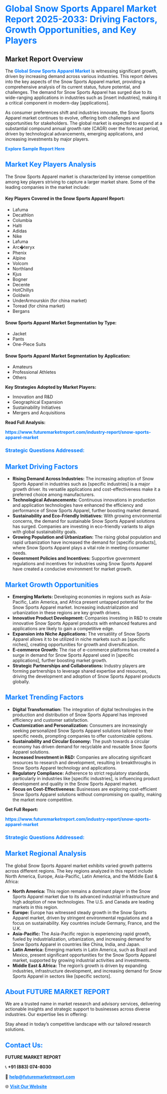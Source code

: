 <h1 style="color: #007BFF;">Global Snow Sports Apparel Market Report 2025-2033: Driving Factors, Growth Opportunities, and Key Players</h1>

<section id="overview">
<h2>Market Report Overview</h2>
<p>The <a href="https://www.futuremarketreport.com/industry-report/snow-sports-apparel-market" style="color: #007BFF; text-decoration: none;"><strong>Global Snow Sports Apparel Market</strong></a> is witnessing significant growth, driven by increasing demand across various industries. This report delves into the key aspects of the Snow Sports Apparel market, providing a comprehensive analysis of its current status, future potential, and challenges. The demand for Snow Sports Apparel has surged due to its wide-ranging applications in industries such as [insert industries], making it a critical component in modern-day [applications].</p>
<p>As consumer preferences shift and industries innovate, the Snow Sports Apparel market continues to evolve, offering both challenges and opportunities for stakeholders. The global market is expected to expand at a substantial compound annual growth rate (CAGR) over the forecast period, driven by technological advancements, emerging applications, and increasing investments by major players.</p>
</section>

<section id="overview">
<p><a href="https://www.futuremarketreport.com/request-sample/reportId=86179" style="color: #007BFF; text-decoration: none;"><strong>Explore Sample Report Here</strong></a></p>
</section>

<section id="key-players">
<h2 style="color: #007BFF;">Market Key Players Analysis</h2>
<p>The Snow Sports Apparel market is characterized by intense competition among key players striving to capture a larger market share. Some of the leading companies in the market include:</p>
<h4>Key Players Covered in the Snow Sports Apparel Report:</h4>
<ul><li>Lafuma</li><li>Decathlon</li><li>Columbia</li><li>Halti</li><li>Adidas</li><li>Nike</li><li>Lafuma</li><li>Arc�teryx</li><li>Phenix</li><li>Alpine</li><li>Volcom</li><li>Northland</li><li>Kjus</li><li>Bogner</li><li>Decente</li><li>HotChillys</li><li>Goldwin</li><li>UnderArmourskin (for china market)</li><li>Toread (for china market)</li><li>Bergans</li></ul>
<h4>Snow Sports Apparel Market Segmentation by Type:</h4>
<ul><li>Jacket</li><li>Pants</li><li>One-Piece Suits</li></ul>

<h4>Snow Sports Apparel Market Segmentation by Application:</h4>
<ul><li>Amateurs</li><li>Professional Athletes</li><li>Others</li></ul>
<p><strong>Key Strategies Adopted by Market Players:</strong></p>
<ul>
<li>Innovation and R&D</li>
<li>Geographical Expansion</li>
<li>Sustainability Initiatives</li>
<li>Mergers and Acquisitions</li>
</ul>
</section>

<section>
<p><strong>Read Full Analysis: </strong></p><a href="https://www.futuremarketreport.com/industry-report/snow-sports-apparel-market" style="color: #007BFF; text-decoration: none;"><strong>https://www.futuremarketreport.com/industry-report/snow-sports-apparel-market</strong></a>
<h3 style="color: #007BFF;">Strategic Questions Addressed:</h3>
</section>

<section id="driving-factors">
<h2 style="color: #007BFF;">Market Driving Factors</h2>
<ul>
<li><strong>Rising Demand Across Industries:</strong> The increasing adoption of Snow Sports Apparel in industries such as [specific industries] is a major growth driver. Its versatile applications and cost-effectiveness make it a preferred choice among manufacturers.</li>
<li><strong>Technological Advancements:</strong> Continuous innovations in production and application technologies have enhanced the efficiency and performance of Snow Sports Apparel, further boosting market demand.</li>
<li><strong>Sustainability and Eco-Friendly Initiatives:</strong> With growing environmental concerns, the demand for sustainable Snow Sports Apparel solutions has surged. Companies are investing in eco-friendly variants to align with global sustainability goals.</li>
<li><strong>Growing Population and Urbanization:</strong> The rising global population and rapid urbanization have increased the demand for [specific products], where Snow Sports Apparel plays a vital role in meeting consumer needs.</li>
<li><strong>Government Policies and Incentives:</strong> Supportive government regulations and incentives for industries using Snow Sports Apparel have created a conducive environment for market growth.</li>
</ul>
</section>

<section id="growth-opportunities">
<h2 style="color: #007BFF;">Market Growth Opportunities</h2>
<ul>
<li><strong>Emerging Markets:</strong> Developing economies in regions such as Asia-Pacific, Latin America, and Africa present untapped potential for the Snow Sports Apparel market. Increasing industrialization and urbanization in these regions are key growth drivers.</li>
<li><strong>Innovative Product Development:</strong> Companies investing in R&D to create innovative Snow Sports Apparel products with enhanced features and applications are likely to gain a competitive edge.</li>
<li><strong>Expansion into Niche Applications:</strong> The versatility of Snow Sports Apparel allows it to be utilized in niche markets such as [specific niches], creating opportunities for growth and diversification.</li>
<li><strong>E-commerce Growth:</strong> The rise of e-commerce platforms has created a surge in demand for Snow Sports Apparel used in [specific applications], further boosting market growth.</li>
<li><strong>Strategic Partnerships and Collaborations:</strong> Industry players are forming partnerships to leverage shared expertise and resources, driving the development and adoption of Snow Sports Apparel products globally.</li>
</ul>
</section>

<section id="trending-factors">
<h2 style="color: #007BFF;">Market Trending Factors</h2>
<ul>
<li><strong>Digital Transformation:</strong> The integration of digital technologies in the production and distribution of Snow Sports Apparel has improved efficiency and customer satisfaction.</li>
<li><strong>Customization and Personalization:</strong> Consumers are increasingly seeking personalized Snow Sports Apparel solutions tailored to their specific needs, prompting companies to offer customizable options.</li>
<li><strong>Sustainability and Circular Economy:</strong> The push towards a circular economy has driven demand for recyclable and reusable Snow Sports Apparel solutions.</li>
<li><strong>Increased Investment in R&D:</strong> Companies are allocating significant resources to research and development, resulting in breakthroughs in Snow Sports Apparel technology and applications.</li>
<li><strong>Regulatory Compliance:</strong> Adherence to strict regulatory standards, particularly in industries like [specific industries], is influencing product development and quality in the Snow Sports Apparel market.</li>
<li><strong>Focus on Cost-Effectiveness:</strong> Businesses are exploring cost-efficient Snow Sports Apparel solutions without compromising on quality, making the market more competitive.</li>
</ul>
</section>

<section>
<p><strong>Get Full Report: </strong></p><a href="https://www.futuremarketreport.com/industry-report/snow-sports-apparel-market" style="color: #007BFF; text-decoration: none;"><strong>https://www.futuremarketreport.com/industry-report/snow-sports-apparel-market</strong></a>
<h3 style="color: #007BFF;">Strategic Questions Addressed:</h3>
</section>


<section id="regional-analysis">
<h2 style="color: #007BFF;">Market Regional Analysis</h2>
<p>The global Snow Sports Apparel market exhibits varied growth patterns across different regions. The key regions analyzed in this report include North America, Europe, Asia-Pacific, Latin America, and the Middle East & Africa:</p>
<ul>
<li><strong>North America:</strong> This region remains a dominant player in the Snow Sports Apparel market due to its advanced industrial infrastructure and high adoption of new technologies. The U.S. and Canada are leading markets in this region.</li>
<li><strong>Europe:</strong> Europe has witnessed steady growth in the Snow Sports Apparel market, driven by stringent environmental regulations and a focus on sustainability. Key countries include Germany, France, and the U.K.</li>
<li><strong>Asia-Pacific:</strong> The Asia-Pacific region is experiencing rapid growth, fueled by industrialization, urbanization, and increasing demand for Snow Sports Apparel in countries like China, India, and Japan.</li>
<li><strong>Latin America:</strong> Emerging markets in Latin America, such as Brazil and Mexico, present significant opportunities for the Snow Sports Apparel market, supported by growing industrial activities and investments.</li>
<li><strong>Middle East & Africa:</strong> The region’s growth is driven by expanding industries, infrastructure development, and increasing demand for Snow Sports Apparel in sectors like [specific sectors].</li>
</ul>
</section>

<footer>
<h2 style="color: #007BFF;">About FUTURE MARKET REPORT</h2>
<p>We are a trusted name in market research and advisory services, delivering actionable insights and strategic support to businesses across diverse industries. Our expertise lies in offering:</p>

<p>Stay ahead in today’s competitive landscape with our tailored research solutions.</p>

<h2 style="color: #007BFF;">Contact Us:</h2>
<p><strong>FUTURE MARKET REPORT</strong></p>
<p>📞 <strong>+91 (883) 074-8030</strong></p>
<p>📧 <strong><a href="mailto:help@futuremarketreport.com" style="color: #007BFF;">help@futuremarketreport.com</a></strong></p>
<p>🌐 <strong><a href="https://www.futuremarketreport.com/" style="color: #007BFF;">Visit Our Website</a></strong></p>
</footer>